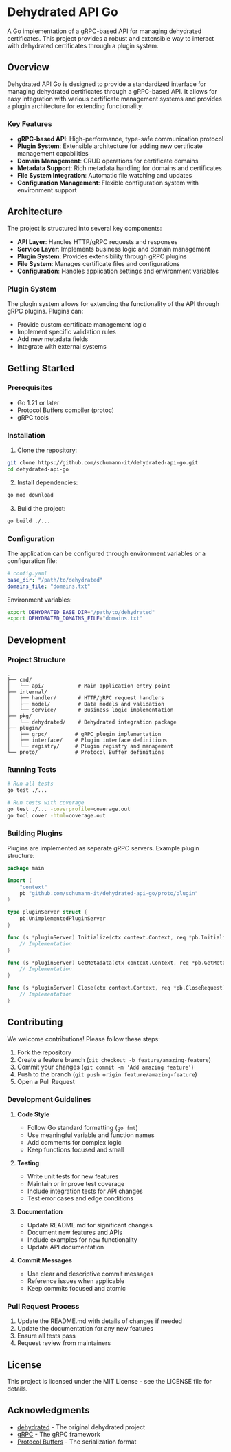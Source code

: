 # Dehydrated API Go

A Go implementation of a gRPC-based API for managing dehydrated certificates. This project provides a robust and extensible way to interact with dehydrated certificates through a plugin system.

## Overview

Dehydrated API Go is designed to provide a standardized interface for managing dehydrated certificates through a gRPC-based API. It allows for easy integration with various certificate management systems and provides a plugin architecture for extending functionality.

### Key Features

- **gRPC-based API**: High-performance, type-safe communication protocol
- **Plugin System**: Extensible architecture for adding new certificate management capabilities
- **Domain Management**: CRUD operations for certificate domains
- **Metadata Support**: Rich metadata handling for domains and certificates
- **File System Integration**: Automatic file watching and updates
- **Configuration Management**: Flexible configuration system with environment support

## Architecture

The project is structured into several key components:

- **API Layer**: Handles HTTP/gRPC requests and responses
- **Service Layer**: Implements business logic and domain management
- **Plugin System**: Provides extensibility through gRPC plugins
- **File System**: Manages certificate files and configurations
- **Configuration**: Handles application settings and environment variables

### Plugin System

The plugin system allows for extending the functionality of the API through gRPC plugins. Plugins can:
- Provide custom certificate management logic
- Implement specific validation rules
- Add new metadata fields
- Integrate with external systems

## Getting Started

### Prerequisites

- Go 1.21 or later
- Protocol Buffers compiler (protoc)
- gRPC tools

### Installation

1. Clone the repository:
```bash
git clone https://github.com/schumann-it/dehydrated-api-go.git
cd dehydrated-api-go
```

2. Install dependencies:
```bash
go mod download
```

3. Build the project:
```bash
go build ./...
```

### Configuration

The application can be configured through environment variables or a configuration file:

```yaml
# config.yaml
base_dir: "/path/to/dehydrated"
domains_file: "domains.txt"
```

Environment variables:
```bash
export DEHYDRATED_BASE_DIR="/path/to/dehydrated"
export DEHYDRATED_DOMAINS_FILE="domains.txt"
```

## Development

### Project Structure

```
.
├── cmd/
│   └── api/           # Main application entry point
├── internal/
│   ├── handler/       # HTTP/gRPC request handlers
│   ├── model/         # Data models and validation
│   └── service/       # Business logic implementation
├── pkg/
│   └── dehydrated/    # Dehydrated integration package
├── plugin/
│   ├── grpc/         # gRPC plugin implementation
│   ├── interface/    # Plugin interface definitions
│   └── registry/     # Plugin registry and management
└── proto/            # Protocol Buffer definitions
```

### Running Tests

```bash
# Run all tests
go test ./...

# Run tests with coverage
go test ./... -coverprofile=coverage.out
go tool cover -html=coverage.out
```

### Building Plugins

Plugins are implemented as separate gRPC servers. Example plugin structure:

```go
package main

import (
    "context"
    pb "github.com/schumann-it/dehydrated-api-go/proto/plugin"
)

type pluginServer struct {
    pb.UnimplementedPluginServer
}

func (s *pluginServer) Initialize(ctx context.Context, req *pb.InitializeRequest) (*pb.InitializeResponse, error) {
    // Implementation
}

func (s *pluginServer) GetMetadata(ctx context.Context, req *pb.GetMetadataRequest) (*pb.GetMetadataResponse, error) {
    // Implementation
}

func (s *pluginServer) Close(ctx context.Context, req *pb.CloseRequest) (*pb.CloseResponse, error) {
    // Implementation
}
```

## Contributing

We welcome contributions! Please follow these steps:

1. Fork the repository
2. Create a feature branch (`git checkout -b feature/amazing-feature`)
3. Commit your changes (`git commit -m 'Add amazing feature'`)
4. Push to the branch (`git push origin feature/amazing-feature`)
5. Open a Pull Request

### Development Guidelines

1. **Code Style**
   - Follow Go standard formatting (`go fmt`)
   - Use meaningful variable and function names
   - Add comments for complex logic
   - Keep functions focused and small

2. **Testing**
   - Write unit tests for new features
   - Maintain or improve test coverage
   - Include integration tests for API changes
   - Test error cases and edge conditions

3. **Documentation**
   - Update README.md for significant changes
   - Document new features and APIs
   - Include examples for new functionality
   - Update API documentation

4. **Commit Messages**
   - Use clear and descriptive commit messages
   - Reference issues when applicable
   - Keep commits focused and atomic

### Pull Request Process

1. Update the README.md with details of changes if needed
2. Update the documentation for any new features
3. Ensure all tests pass
4. Request review from maintainers

## License

This project is licensed under the MIT License - see the LICENSE file for details.

## Acknowledgments

- [dehydrated](https://github.com/dehydrated-io/dehydrated) - The original dehydrated project
- [gRPC](https://grpc.io/) - The gRPC framework
- [Protocol Buffers](https://developers.google.com/protocol-buffers) - The serialization format 